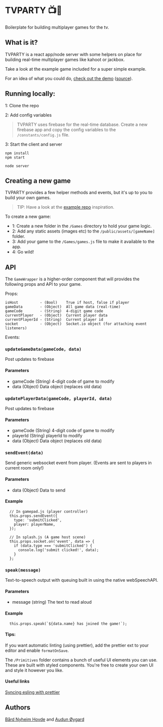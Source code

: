 # TVPARTY 📺🎉

Boilerplate for building multiplayer games for the tv.

## What is it?

TVPARTY is a react app/node server with some helpers on place for building real-time multiplayer games like kahoot or jackbox.

Take a look at the example game included for a super simple example.

For an idea of what you could do, [check out the demo](https://tvparty-io.herokuapp.com/) ([source](https://github.com/bnhovde/TVPARTY-example)).

## Running locally:

1: Clone the repo

2: Add config variables

> TVPARTY uses firebase for the real-time database. Create a new firebase app and copy the config variables to the `/constants/config.js` file.

3: Start the client and server

```
npm install
npm start
```

```
node server
```

## Creating a new game

TVPARTY provides a few helper methods and events, but it's up to you to build your own games.

> TIP: Have a look at the [example repo](https://github.com/bnhovde/TVPARTY-example) inspiration.

To create a new game:

* 1: Create a new folder in the `/Games` directory to hold your game logic.
* 2: Add any static assets (images etc) to the `/public/assets/[gameName]` folder.
* 3: Add your game to the `/Games/games.js` file to make it available to the app.
* 4: Go wild!

## API

The `GameWrapper` is a higher-order component that will provides the following props and API to your game.

Props:

```
isHost          - (Bool)    True if host, false if player
gameData        - (Object)  All game data (real-time)
gameCode        - (String)  4-digit game code
currentPlayer   - (Object)  Current player data
currentPlayerId - (String)  Current player id
socket          - (Object)  Socket.io object (for attaching event listeners)
```

Events:

### `updateGameData(gameCode, data)`

Post updates to firebase

#### Parameters

* gameCode (String) 4-digit code of game to modify
* data (Object) Data object (replaces old data)

### `updatePlayerData(gameCode, playerId, data)`

Post updates to firebase

#### Parameters

* gameCode (String) 4-digit code of game to modify
* playerId (String) playerId to modify
* data (Object) Data object (replaces old data)

### `sendEvent(data)`

Send generic websocket event from player. (Events are sent to players in current room only!)

#### Parameters

* data (Object) Data to send

#### Example

```
  // In gamepad.js (player controller)
  this.props.sendEvent({
    type: 'submitClicked',
    player: playerName,
  });

  // In splash.js (A game host scene)
  this.props.socket.on('event', data => {
    if (data.type === 'submitClicked') {
      console.log('submit clicked!', data);
    }
  };
```

### `speak(message)`

Text-to-speech output with queuing built in using the native webSpeechAPI.

#### Parameters

* message (string) The text to read aloud

#### Example

```
  this.props.speak(`${data.name} has joined the game!`);
```

#### Tips:

If you want automatic linting (using prettier), add the prettier ext to your editor and enable `formatOnSave`.

The `/Primitives` folder contains a bunch of useful UI elements you can use. These are built with styled components. You're free to create your own UI and style it however you like.

#### Useful links

[Syncing esling with prettier](https://howtoember.wordpress.com/2017/04/20/syncing-eslint-with-prettier/)

## Authors

[Bård Nyheim Hovde](https://github.com/bnhovde) and [Audun Øygard](https://github.com/apers)
